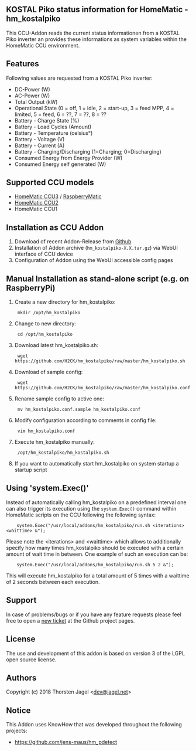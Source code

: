 ## KOSTAL Piko status information for HomeMatic - hm_kostalpiko

This CCU-Addon reads the current status informationen from a KOSTAL Piko inverter an provides these informations as system variables within the HomeMatic CCU environment.

## Features
Following values are requested from a KOSTAL Piko inverter:
* DC-Power (W)
* AC-Power (W)
* Total Output (kW)
* Operational State (0 = off, 1 = idle, 2 = start-up, 3 = feed MPP, 4 = limited, 5 = feed, 6 = ??, 7 = ??, 8 = ??
* Battery - Charge State (%)
* Battery - Load Cycles (Amount)
* Battery - Temperature (celsius°)
* Battery - Voltage (V)
* Battery - Current (A)
* Battery - Charging/Discharging (1=Charging; 0=Discharging)
* Consumed Energy from Energy Provider (W)
* Consumed Energy self generated (W)

## Supported CCU models
* [HomeMatic CCU3](https://www.eq-3.de/produkte/homematic/zentralen-und-gateways/smart-home-zentrale-ccu3.html) / [RaspberryMatic](http://raspberrymatic.de/)
* [HomeMatic CCU2](https://www.eq-3.de/produkt-detail-zentralen-und-gateways/items/homematic-zentrale-ccu-2.html)
* HomeMatic CCU1

## Installation as CCU Addon
1. Download of recent Addon-Release from [Github](https://github.com/H2CK/hm_kostalpiko/releases)
2. Installation of Addon archive (```hm_kostalpiko-X.X.tar.gz```) via WebUI interface of CCU device
3. Configuration of Addon using the WebUI accessible config pages

## Manual Installation as stand-alone script (e.g. on RaspberryPi)
1. Create a new directory for hm_kostalpiko:

        mkdir /opt/hm_kostalpiko

2. Change to new directory: 

        cd /opt/hm_kostalpiko

3. Download latest hm_kostalpiko.sh:

        wget https://github.com/H2CK/hm_kostalpiko/raw/master/hm_kostalpiko.sh

4. Download of sample config:

        wget https://github.com/H2CK/hm_kostalpiko/raw/master/hm_kostalpiko.conf.sample

5. Rename sample config to active one:

        mv hm_kostalpiko.conf.sample hm_kostalpiko.conf

6. Modify configuration according to comments in config file:

        vim hm_kostalpiko.conf

7. Execute hm_kostalpiko manually:

        /opt/hm_kostalpiko/hm_kostalpiko.sh

8. If you want to automatically start hm_kostalpiko on system startup a startup script

## Using 'system.Exec()'
Instead of automatically calling hm_kostalpiko on a predefined interval one can also trigger its execution using the `system.Exec()` command within HomeMatic scripts on the CCU following the following syntax:

        system.Exec("/usr/local/addons/hm_kostalpiko/run.sh <iterations> <waittime> &");
 
Please note the &lt;iterations&gt; and &lt;waittime&gt; which allows to additionally specify how many times hm_kostalpiko should be executed with a certain amount of wait time in between. One example of such an execution can be:

        system.Exec("/usr/local/addons/hm_kostalpiko/run.sh 5 2 &");

This will execute hm_kostalpiko for a total amount of 5 times with a waittime of 2 seconds between each execution.

## Support
In case of problems/bugs or if you have any feature requests please feel free to open a [new ticket](https://github.com/H2CK/hm_kostalpiko/issues) at the Github project pages.

## License
The use and development of this addon is based on version 3 of the LGPL open source license.

## Authors
Copyright (c) 2018 Thorsten Jagel &lt;dev@jagel.net&gt;

## Notice
This Addon uses KnowHow that was developed throughout the following projects:
* https://github.com/jens-maus/hm_pdetect
